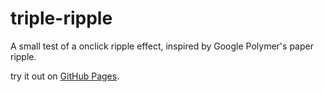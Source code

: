 triple-ripple
=============

A small test of a onclick ripple effect, inspired by Google Polymer's paper ripple.

try it out on [GitHub Pages](http://uber5001.github.io/triple-ripple/).
